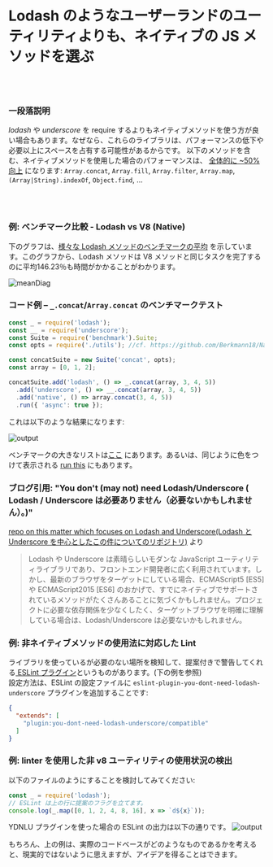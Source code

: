 # Lodash のようなユーザーランドのユーティリティよりも、ネイティブの JS メソッドを選ぶ


<br/><br/>

### 一段落説明
_lodash_ や _underscore_ を require するよりもネイティブメソッドを使う方が良い場合もあります。なぜなら、これらのライブラリは、パフォーマンスの低下や必要以上にスペースを占有する可能性があるからです。
以下のメソッドを含む、ネイティブメソッドを使用した場合のパフォーマンスは、 [全体的に ~50% 向上](https://github.com/Berkmann18/NativeVsUtils/blob/master/analysis.xlsx) になります: `Array.concat`, `Array.fill`, `Array.filter`, `Array.map`, `(Array|String).indexOf`, `Object.find`, ...


<!-- comp here: https://gist.github.com/Berkmann18/3a99f308d58535ab0719ac8fc3c3b8bb-->

<br/><br/>

### 例: ベンチマーク比較 - Lodash vs V8 (Native)
下のグラフは、[様々な Lodash メソッドのベンチマークの平均](https://github.com/Berkmann18/NativeVsUtils/blob/master/nativeVsLodash.ods) を示しています。このグラフから、Lodash メソッドは V8 メソッドと同じタスクを完了するのに平均146.23％も時間がかかることがわかります。

![meanDiag](/assets/images/sampleMeanDiag.png)

### コード例 – `_.concat`/`Array.concat` のベンチマークテスト
```javascript
const _ = require('lodash');
const __ = require('underscore');
const Suite = require('benchmark').Suite;
const opts = require('./utils'); //cf. https://github.com/Berkmann18/NativeVsUtils/blob/master/utils.js

const concatSuite = new Suite('concat', opts);
const array = [0, 1, 2];

concatSuite.add('lodash', () => _.concat(array, 3, 4, 5))
  .add('underscore', () => __.concat(array, 3, 4, 5))
  .add('native', () => array.concat(3, 4, 5))
  .run({ 'async': true });
```

これは以下のような結果になります:

![output](/assets/images/concat-benchmark.png)

ベンチマークの大きなリストは[ここ](https://github.com/Berkmann18/NativeVsUtils/blob/master/index.txt) にあります。あるいは、同じように色をつけて表示される [run this](https://github.com/Berkmann18/NativeVsUtils/blob/master/index.js) にもあります。

### ブログ引用: "You don't (may not) need Lodash/Underscore ( Lodash / Underscore は必要ありません（必要ないかもしれません）。)"

[repo on this matter which focuses on Lodash and Underscore(Lodash と Underscore を中心としたこの件についてのリポジトリ)](https://github.com/you-dont-need/You-Dont-Need-Lodash-Underscore) より

 > Lodash や Underscore は素晴らしいモダンな JavaScript ユーティリティライブラリであり、フロントエンド開発者に広く利用されています。しかし、最新のブラウザをターゲットにしている場合、ECMAScript5 [ES5] や ECMAScript2015 [ES6] のおかげで、すでにネイティブでサポートされているメソッドがたくさんあることに気づくかもしれません。プロジェクトに必要な依存関係を少なくしたく、ターゲットブラウザを明確に理解している場合は、Lodash/Underscore は必要ないかもしれません。

### 例: 非ネイティブメソッドの使用法に対応した Lint
ライブラリを使っているが必要のない場所を検知して、提案付きで警告してくれる[ ESLint プラグイン](https://www.npmjs.com/package/eslint-plugin-you-dont-need-lodash-underscore)というものがあります。(下の例を参照)<br/>
設定方法は、ESLint の設定ファイルに `eslint-plugin-you-dont-need-lodash-underscore` プラグインを追加することです:
```json
{
  "extends": [
    "plugin:you-dont-need-lodash-underscore/compatible"
  ]
}
```

### 例: linter を使用した非 v8 ユーティリティの使用状況の検出
以下のファイルのようにすることを検討してみてください:
```js
const _ = require('lodash');
// ESLint は上の行に提案のフラグを立てます。
console.log(_.map([0, 1, 2, 4, 8, 16], x => `d${x}`));
```
YDNLU プラグインを使った場合の ESLint の出力は以下の通りです。
![output](/assets/images/ydnlu.png)

もちろん、上の例は、実際のコードベースがどのようなものであるかを考えると、現実的ではないように思えますが、アイデアを得ることはできます。
